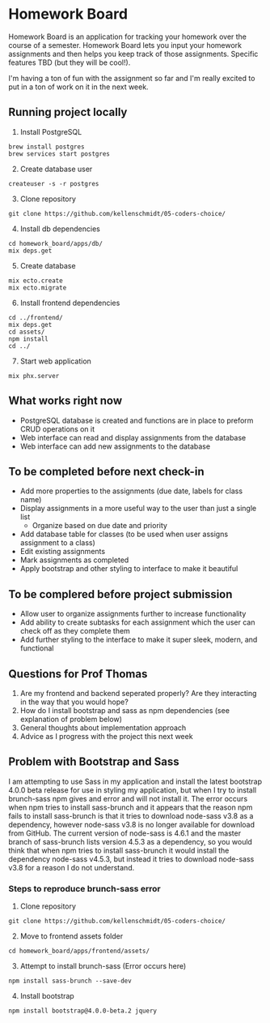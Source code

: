 # Homework Board

Homework Board is an application for tracking your homework over the course of a semester.
Homework Board lets you input your homework assignments and then helps you keep track of
those assignments. Specific features TBD (but they will be cool!).

I'm having a ton of fun with the assignment so far and I'm really excited to put in a ton of
work on it in the next week.

## Running project locally

1. Install PostgreSQL
```
brew install postgres
brew services start postgres
```

2. Create database user
```
createuser -s -r postgres
```

3. Clone repository
```
git clone https://github.com/kellenschmidt/05-coders-choice/
```

4. Install db dependencies
```
cd homework_board/apps/db/
mix deps.get
```

5. Create database
```
mix ecto.create
mix ecto.migrate
```

6. Install frontend dependencies
```
cd ../frontend/
mix deps.get
cd assets/
npm install
cd ../
```

7. Start web application
```
mix phx.server
```

## What works right now

* PostgreSQL database is created and functions are in place to preform CRUD operations on it
* Web interface can read and display assignments from the database
* Web interface can add new assignments to the database

## To be completed before next check-in

* Add more properties to the assignments (due date, labels for class name)
* Display assignments in a more useful way to the user than just a single list
    * Organize based on due date and priority
* Add database table for classes (to be used when user assigns assignment to a class)
* Edit existing assignments
* Mark assignments as completed
* Apply bootstrap and other styling to interface to make it beautiful

## To be complered before project submission
* Allow user to organize assignments further to increase functionality
* Add ability to create subtasks for each assignment which the user can check off as they complete them
* Add further styling to the interface to make it super sleek, modern, and functional

## Questions for Prof Thomas

1. Are my frontend and backend seperated properly? Are they interacting in the way that you would hope?
2. How do I install bootstrap and sass as npm dependencies (see explanation of problem below)
3. General thoughts about implementation approach
4. Advice as I progress with the project this next week

## Problem with Bootstrap and Sass

I am attempting to use Sass in my application and install the latest bootstrap 4.0.0 beta release for use in 
styling my application, but when I try to install brunch-sass npm gives and error and will not install it.
The error occurs when npm tries to install sass-brunch and it appears that the reason npm fails to install 
sass-brunch is that it tries to download node-sass v3.8 as a dependency, however node-sass v3.8 is no longer
available for download from GitHub. The current version of node-sass is 4.6.1 and the master branch of sass-brunch
lists version 4.5.3 as a dependency, so you would think that when npm tries to install sass-brunch it would install
the dependency node-sass v4.5.3, but instead it tries to download node-sass v3.8 for a reason I do not understand.

### Steps to reproduce brunch-sass error
1. Clone repository
```
git clone https://github.com/kellenschmidt/05-coders-choice/
```

2. Move to frontend assets folder
```
cd homework_board/apps/frontend/assets/
```

3. Attempt to install brunch-sass (Error occurs here)
```
npm install sass-brunch --save-dev
```

4. Install bootstrap
```
npm install bootstrap@4.0.0-beta.2 jquery
```
